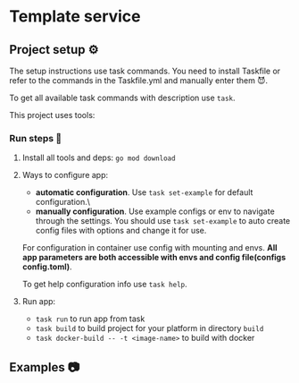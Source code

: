 # Template service
<!-- Here your service description -->

## Project setup ⚙️
The setup instructions use task commands. You need to install Taskfile or refer to the commands in the Taskfile.yml and manually enter them 😈.

To get all available task commands with description use `task`.

This project uses tools:
<!-- Here list of tools -->
<!-- - go-n-i18n: [MrNemo64/go-n-i18n](https://github.com/MrNemo64/go-n-i18n) -->

### Run steps 🚀
1. Install all tools and deps: `go mod download`
2. Ways to configure app:
   - **automatic configuration**. Use `task set-example` for default configuration.\
   - **manually configuration**. Use example configs or env to navigate through the settings.
    You should use `task set-example` to auto create config files with options and change it for use.

    <!-- Here can be your comments for config -->

    For configuration in container use config with mounting and envs.
        **All app parameters are both accessible with envs and config file(configs  config.toml)**. 

    To get help configuration info use `task help`.

3. Run app:
   - `task run` to run app from task
   - `task build` to build project for your platform in directory `build`
   - `task docker-build -- -t <image-name>` to build with docker

## Examples 📷